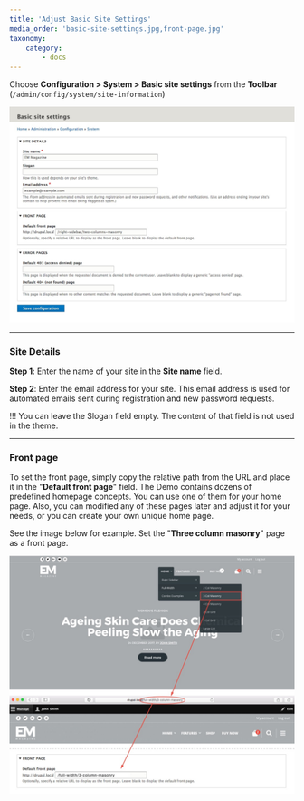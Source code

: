 ```yaml
---
title: 'Adjust Basic Site Settings'
media_order: 'basic-site-settings.jpg,front-page.jpg'
taxonomy:
    category:
        - docs
---
```


Choose **Configuration > System > Basic site settings** from the **Toolbar** (`/admin/config/system/site-information`)

![](basic-site-settings.jpg)

<hr>

### Site Details

**Step 1**: Enter the name of your site in the **Site name** field.

**Step 2**: Enter the email address for your site. This email address is used for automated emails sent during registration and new password requests.

!!! You can leave the Slogan field empty. The content of that field is not used in the theme.

<hr>

### Front page

To set the front page, simply copy the relative path from the URL and place it in the "**Default front page**" field. The Demo contains dozens of predefined homepage concepts. You can use one of them for your home page. Also, you can modified any of these pages later and adjust it for your needs, or you can create your own unique home page.

See the image below for example. Set the "**Three column masonry**" page as a front page.

![](front-page.jpg)
